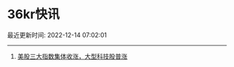 # 36kr快讯

最近更新时间: 2022-12-14 07:02:01

--- 
1. [美股三大指数集体收涨，大型科技股普涨](https://www.36kr.com/newsflashes/2043091552439301) 
